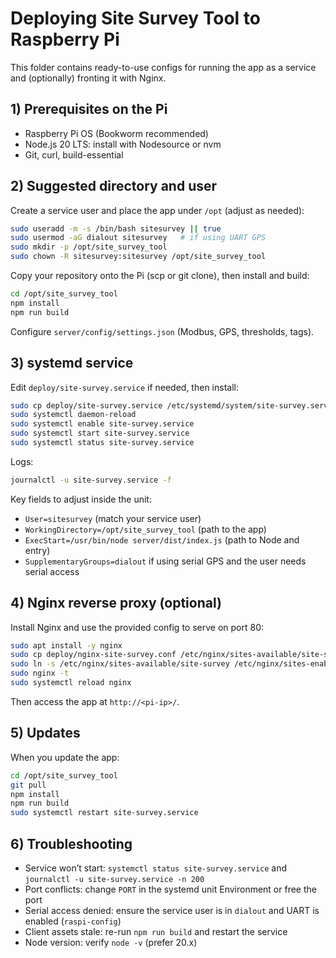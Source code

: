 # Deploying Site Survey Tool to Raspberry Pi

This folder contains ready-to-use configs for running the app as a service and (optionally) fronting it with Nginx.

## 1) Prerequisites on the Pi

- Raspberry Pi OS (Bookworm recommended)
- Node.js 20 LTS: install with Nodesource or nvm
- Git, curl, build-essential

## 2) Suggested directory and user

Create a service user and place the app under `/opt` (adjust as needed):

```bash
sudo useradd -m -s /bin/bash sitesurvey || true
sudo usermod -aG dialout sitesurvey   # if using UART GPS
sudo mkdir -p /opt/site_survey_tool
sudo chown -R sitesurvey:sitesurvey /opt/site_survey_tool
```

Copy your repository onto the Pi (scp or git clone), then install and build:

```bash
cd /opt/site_survey_tool
npm install
npm run build
```

Configure `server/config/settings.json` (Modbus, GPS, thresholds, tags).

## 3) systemd service

Edit `deploy/site-survey.service` if needed, then install:

```bash
sudo cp deploy/site-survey.service /etc/systemd/system/site-survey.service
sudo systemctl daemon-reload
sudo systemctl enable site-survey.service
sudo systemctl start site-survey.service
sudo systemctl status site-survey.service
```

Logs:

```bash
journalctl -u site-survey.service -f
```

Key fields to adjust inside the unit:
- `User=sitesurvey` (match your service user)
- `WorkingDirectory=/opt/site_survey_tool` (path to the app)
- `ExecStart=/usr/bin/node server/dist/index.js` (path to Node and entry)
- `SupplementaryGroups=dialout` if using serial GPS and the user needs serial access

## 4) Nginx reverse proxy (optional)

Install Nginx and use the provided config to serve on port 80:

```bash
sudo apt install -y nginx
sudo cp deploy/nginx-site-survey.conf /etc/nginx/sites-available/site-survey
sudo ln -s /etc/nginx/sites-available/site-survey /etc/nginx/sites-enabled/site-survey
sudo nginx -t
sudo systemctl reload nginx
```

Then access the app at `http://<pi-ip>/`.

## 5) Updates

When you update the app:

```bash
cd /opt/site_survey_tool
git pull
npm install
npm run build
sudo systemctl restart site-survey.service
```

## 6) Troubleshooting

- Service won’t start: `systemctl status site-survey.service` and `journalctl -u site-survey.service -n 200`
- Port conflicts: change `PORT` in the systemd unit Environment or free the port
- Serial access denied: ensure the service user is in `dialout` and UART is enabled (`raspi-config`)
- Client assets stale: re-run `npm run build` and restart the service
- Node version: verify `node -v` (prefer 20.x)